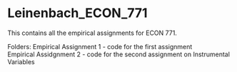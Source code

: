 # Leinenbach_ECON_771
 
This contains all the empirical assignments for ECON 771.

Folders:
Empirical Assignment 1 - code for the first assignment  
Empirical Assidgnment 2 - code for the second assignment on Instrumental Variables
